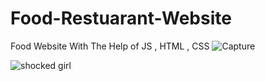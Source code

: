 # Food-Restuarant-Website
Food Website With The Help of JS , HTML , CSS 
![Capture](https://github.com/user-attachments/assets/baae7696-54fe-4ee9-beac-d80007c1910b)

![shocked girl](https://github.com/user-attachments/assets/97c90137-9508-4d58-b582-2ebbcfc6f72f)

